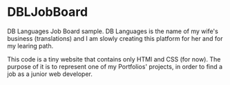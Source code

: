 # DBLJobBoard
DB Languages Job Board sample.
DB Languages is the name of my wife's business (translations) and I am slowly creating this platform for her and for my learing path.

This code is a tiny website that contains only HTMl and CSS (for now).
The purpose of it is to represent one of my Portfolios' projects, in order to find a job as a junior web developer.
